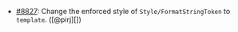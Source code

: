 * [#8827](https://github.com/rubocop/rubocop/issues/8827): Change the enforced style of `Style/FormatStringToken` to `template`. ([@pirj][])
